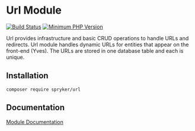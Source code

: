 # Url Module
[![Build Status](https://travis-ci.org/spryker/url.svg)](https://travis-ci.org/spryker/url)
[![Minimum PHP Version](https://img.shields.io/badge/php-%3E%3D%207.2-8892BF.svg)](https://php.net/)

Url provides infrastructure and basic CRUD operations to handle URLs and redirects. Url module handles dynamic URLs for entities that appear on the front-end (Yves). The URLs are stored in one database table and each is unique.

## Installation

```
composer require spryker/url
```

## Documentation

[Module Documentation](https://academy.spryker.com/developing_with_spryker/module_guide/url/url.html)
